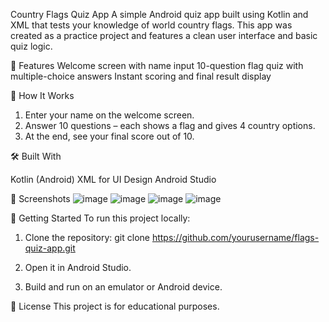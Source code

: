 Country Flags Quiz App
A simple Android quiz app built using Kotlin and XML that tests your knowledge of world country flags. This app was created as a practice project and features a clean user interface and basic quiz logic.

🧠 Features
Welcome screen with name input
10-question flag quiz with multiple-choice answers
Instant scoring and final result display

🧭 How It Works

1. Enter your name on the welcome screen.
2. Answer 10 questions – each shows a flag and gives 4 country options.
3. At the end, see your final score out of 10.

🛠️ Built With

  Kotlin (Android)
  XML for UI Design
  Android Studio

📸 Screenshots
![image](https://github.com/user-attachments/assets/f93276ce-965a-44fb-b2fd-e50181404f1d)
![image](https://github.com/user-attachments/assets/9fc84f3b-6d45-4cd4-846c-1de10338242c)
![image](https://github.com/user-attachments/assets/b802755e-191e-4ba8-9764-e05e54061184)
![image](https://github.com/user-attachments/assets/45b81227-39a0-48f2-b540-343d5b109110)



🚀 Getting Started
To run this project locally:

1. Clone the repository:
git clone https://github.com/yourusername/flags-quiz-app.git

2. Open it in Android Studio.
3. Build and run on an emulator or Android device.


📝 License
This project is for educational purposes.
